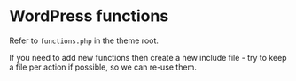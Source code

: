 # WordPress functions

Refer to ```functions.php``` in the theme root.

If you need to add new functions then create a new include file - try to keep a file per action if possible, so we can re-use them.
